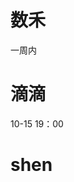 

# 数禾
一周内

# 滴滴
10-15 19：00

# shen
<!--stackedit_data:
eyJoaXN0b3J5IjpbNzU5NTk0MDQwLC01ODY4Mzc0MTcsLTcwMT
g4MDk5OCw2ODEzMTg1NDYsMTkzMzUyNzc2Myw0NDM1NzU2MTgs
LTM4Mzg4MiwxNDAxMTQxMDM4LDE1MjAxNTU4NiwxMTk3NzczNz
A4LDIwNTE2MjQxNTIsLTEzNjkyOTM4MDIsLTk5OTg0NDE0OSwt
OTEzMzMwODM3LC0xOTI4OTIyNjUwLDQ4ODYyNTE5NSwtMjI3OD
kwODAsMTE1NjIzMTYzMyw1MjIwNTUzMjMsLTIwMDQ0MDczMDJd
fQ==
-->